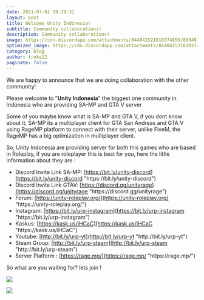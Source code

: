 ```yaml
---
date: 2021-07-01 19:19:31
layout: post
title: Welcome Unity Indonesia!
subtitle: Community collaborations!
description: Community collaborations!
image: https://cdn.discordapp.com/attachments/844841521810374656/860467991169466378/Collaborations.png
optimized_image: https://cdn.discordapp.com/attachments/844841521810374656/860467991169466378/Collaborations.png
category: blog
author: troke12
paginate: false
---
```

We are happy to announce that we are doing collaboration with the other community! 

Please welcome to "**Unity Indonesia**" the biggest one community in Indonesia who are providing SA-MP and GTA V server 

Some of you maybe know what is SA-MP and GTA V, if you dont know about it, SA-MP its a multiplayer client for GTA San Andreas and GTA V using RageMP platform to connect with their server, unlike FiveM, the RageMP has a big optimization in multiplayer client.

So, Unity Indonesia are providing server for both this games who are based in Roleplay, if you are roleplayer this is best for you, here the little information about they are :

* Discord Invite Link SA-MP: [https://bit.ly/unity-discord](https://bit.ly/unity-discord "https\://bit.ly/unity-discord")
* Discord Invite Link GTAV: [https://discord.gg/unityrage](https://discord.gg/unityrage "https\://discord.gg/unityrage")
* Forum: [https://unity-roleplay.org/](https://unity-roleplay.org/ "https\://unity-roleplay.org/")
* Instagram: [https://bit.ly/urp-instagram](https://bit.ly/urp-instagram "https\://bit.ly/urp-instagram")
* Kaskus: [https://kask.us/iHCaC](https://kask.us/iHCaC "https\://kask.us/iHCaC")
* Youtube: [http://bit.ly/urp-yt](http://bit.ly/urp-yt "http\://bit.ly/urp-yt")
* Steam Group: [http://bit.ly/urp-steam](http://bit.ly/urp-steam "http\://bit.ly/urp-steam")
* Server Platform : [https://rage.mp/](https://rage.mp/ "https\://rage.mp/") 

So what are you waiting for? lets join !

![](https://cdn.discordapp.com/attachments/853157399283630080/860131552394215444/unknown.png)

![](https://i.gyazo.com/63a6cdf252dadd4e7ead91f22a35c699.gif)